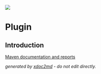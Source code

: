 ![](http://dev.lutece.paris.fr/jenkins/buildStatus/icon?job=cms-plugin-jsr168-deploy)
# Plugin

## Introduction


[Maven documentation and reports](http://dev.lutece.paris.fr/plugins/plugin-jsr168/)



 *generated by [xdoc2md](https://github.com/lutece-platform/tools-maven-xdoc2md-plugin) - do not edit directly.*